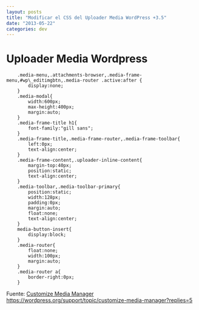 ```yaml
---
layout: posts
title: "Modificar el CSS del Uploader Media WordPress +3.5"
date: "2013-05-22"
categories: dev
---
```


# Uploader Media Wordpress

    	.media-menu,.attachments-browser,.media-frame-menu,#wp\_editimgbtn,.media-router .active:after {
            display:none;
        }
		.media-modal{
			width:600px;
			max-height:400px;
			margin:auto;
		}
		.media-frame-title h1{
			font-family:"gill sans";
		}
		.media-frame-title,.media-frame-router,.media-frame-toolbar{
			left:0px;
			text-align:center;
		}
		.media-frame-content,.uploader-inline-content{
			margin-top:40px;
			position:static;
			text-align:center;
		}
		.media-toolbar,.media-toolbar-primary{
			position:static;
			width:128px;
			padding:0px;
			margin:auto;
			float:none;
			text-align:center;
		}
		media-button-insert{
			display:block;
		}
		.media-router{
			float:none;
			width:100px;
			margin:auto;
		}
		.media-router a{
			border-right:0px;
		}

Fuente: [Customize Media Manager](https://wordpress.org/support/topic/customize-media-manager?replies=5 "Customize Media Manager") https://wordpress.org/support/topic/customize-media-manager?replies=5
